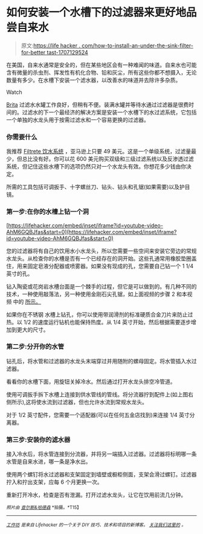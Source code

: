 # 如何安装一个水槽下的过滤器来更好地品尝自来水

> 原文:[https://life hacker . com/how-to-install-an-under-the-sink-filter-for-better tast-1707129524](https://lifehacker.com/how-to-install-an-under-the-sink-filter-for-better-tast-1707129524)

在美国，自来水通常是安全的，但在某些地区会有一种难闻的味道。自来水也可能含有微量的杀虫剂、挥发性有机化合物、铅和灰尘，所有这些你都不想摄入，无论数量有多少。在水槽下安装一个滤水器，以改善水的味道并去除许多杂质。

Watch

[Brita](http://www.amazon.com/Brita-10-Cup-Everyday-Filter-Pitcher/dp/B004GNGID0?asc_campaign=InlineText&asc_refurl=https://lifehacker.com/how-to-install-an-under-the-sink-filter-for-better-tast-1707129524&asc_source=&tag=kinjalifehackerlink-20) 过滤水水罐工作良好，但稍有不便。装满水罐并等待水通过过滤器是很费时间的。过滤水的下一个最经济的解决方案是安装一个水槽下的水过滤系统，它包括一个单独的水龙头用于按需过滤水和一个容易更换的过滤器。

### 你需要什么

我推荐 [Filtrete 饮水系统](http://www.amazon.com/Filtrete-4US-MAXL-S01-Performance-Drinking-Filtration/dp/B00910U03W?asc_campaign=InlineText&asc_refurl=https://lifehacker.com/how-to-install-an-under-the-sink-filter-for-better-tast-1707129524&asc_source=&tag=kinjalifehackerlink-20) ，亚马逊上只要 49 美元。这是一个单级系统，过滤量最少，但总比没有好。你可以花 600 美元购买双级和三级过滤系统以及反渗透过滤系统，但记住这些水槽下的选项仍然只对一个水龙头有效。你想花多少钱由你决定。

所需的工具包括可调扳手、十字螺丝刀、钻头、钻头和孔锯(如果需要)以及护目镜。

### 第一步:在你的水槽上钻一个洞

 [https://lifehacker.com/embed/inset/iframe?id=youtube-video-AhM6GQBJfas&start=0](https://lifehacker.com/embed/inset/iframe?id=youtube-video-AhM6GQBJfas&start=0) 

您的过滤器将有自己的饮用水小水龙头，所以您需要一些空间来安装它旁边的常规水龙头。从检查你的水槽是否有一个已经存在的洞开始。这些孔通常用橡胶垫圈盖住，用来固定皂液分配器或喷雾器。如果没有现成的孔，您需要自己钻一个 1 1/4 英寸的孔。

钻入陶瓷或花岗岩水槽台面是一个棘手的过程，但它是可以做到的。有几种不同的技术，一种使用敲落法，另一种使用金刚石尖孔锯，如上面视频的步骤 2 和本视频 中的 [所示。](https://www.youtube.com/watch?v=aQbI6sNgF2M)

如果你在不锈钢 水槽上钻孔，你可以使用带润滑剂的标准硬质合金刀片来防止过热。以 1/2 的速度运行钻机也能保持热度。从 1/4 英寸开始，然后根据需要逐步增加到更大的尺寸。

### 第二步:分开你的水管

钻孔后，将水管和过滤器的水龙头末端穿过并用随附的螺母固定。将水管插入水过滤器。

看看你的水槽下面，用旋钮关掉冷水。然后通过打开水龙头排空冷管道。

使用可调扳手拆下水槽上连接到供水管线的管线。将分流器拧到配件上(如上图右侧所示),这将使水流到过滤器，但也允许水流到常规水龙头。

对于 1/2 英寸配件，您需要一个适配器(可以在任何五金店找到)来连接 1/4 英寸分离器。

### 第三步:安装你的滤水器

接入冷水后，将水管连接到分流器，并将另一端插入过滤器。过滤器将标明哪一条水管是自来水进，哪一条是净水出。

使用两个螺钉将水过滤器和支架固定到墙壁或橱柜侧面，支架会滑过螺钉。过滤器拧入和拧出支架，应每 6 个月更换一次。

重新打开冷水，检查是否有泄漏。打开过滤水龙头，让它在饮用前流几分钟。

<small>*照片由*</small> [<small>*查尔斯&哈德森*</small>](http://charlesandhudson.com/) <small>*拍摄。*T15】</small>

* * *

[*<small>工作坊</small>*](http://workshop.lifehacker.com/) *<small>是来自 Lifehacker 的一个关于 DIY 技巧、技术和项目的新博客。</small>* [*<small>关注我们这里的</small>*](https://twitter.com/WorkshopLH) <small>*。*</small>